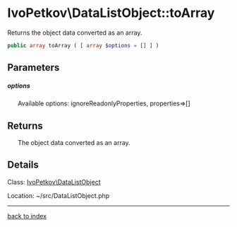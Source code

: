# IvoPetkov\DataListObject::toArray

Returns the object data converted as an array.

```php
public array toArray ( [ array $options = [] ] )
```

## Parameters

##### options

&nbsp;&nbsp;&nbsp;&nbsp;&nbsp;&nbsp;Available options: ignoreReadonlyProperties, properties=>[]

## Returns

&nbsp;&nbsp;&nbsp;&nbsp;&nbsp;&nbsp;The object data converted as an array.

## Details

Class: [IvoPetkov\DataListObject](ivopetkov.datalistobject.class.md)

Location: ~/src/DataListObject.php

---

[back to index](index.md)

